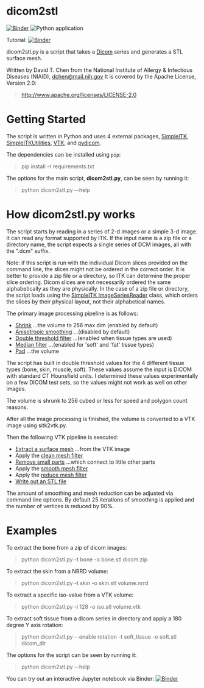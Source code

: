 dicom2stl
=========

[![Binder](https://mybinder.org/badge_logo.svg)](https://mybinder.org/v2/gh/dave3d/dicom2stl/main?filepath=examples%2FIsosurface.ipynb)
![Python application](https://github.com/dave3d/dicom2stl/workflows/Python%20application/badge.svg)

Tutorial: [![Binder](https://mybinder.org/badge_logo.svg)](https://mybinder.org/v2/gh/dave3d/dicom2stl/main?filepath=examples%2FTutorial.ipynb)

dicom2stl.py is a script that takes a [Dicom](https://www.dicomstandard.org/about/)
series and generates a STL surface mesh.

Written by David T. Chen from the National Institute of Allergy & Infectious Diseases (NIAID),
dchen@mail.nih.gov It is covered by the Apache License, Version 2.0:
> http://www.apache.org/licenses/LICENSE-2.0

Getting Started
===============
The script is written in Python and uses 4 external packages, [SimpleITK](https://simpleitk.readthedocs.io/en/master/), [SimpleITKUtilities](https://github.com/SimpleITK/SimpleITKUtilities), [VTK](https://vtk.org), and [pydicom](https://pydicom.github.io/).

The dependencies can be installed using `pip`:
> pip install -r requirements.txt

The options for the main script, **dicom2stl.py**, can be seen by running it:
> python dicom2stl.py --help


How dicom2stl.py works
======================
The script starts by reading in a series of 2-d images or a simple 3-d image.
It can read any format supported by ITK.  If the input name is a zip file or
a directory name, the script expects a single series of DCM images, all with
the ".dcm" suffix.

Note: if this script is run with the individual Dicom slices provided on the
command line, the slices might not be ordered in the correct order.  It is
better to provide a zip file or a directory, so ITK can determine the proper
slice ordering.  Dicom slices are not necessarily ordered the same
alphabetically as they are physically.  In the case of a zip file or directory,
the script loads using the
[SimpleITK ImageSeriesReader](https://simpleitk.readthedocs.io/en/master/Examples/DicomSeriesReader/Documentation.html)
class, which orders the slices by their physical layout, not their alphabetical
names.

The primary image processing pipeline is as follows:
* [Shrink](https://itk.org/SimpleITKDoxygen/html/classitk_1_1simple_1_1ShrinkImageFilter.html)
...the volume to 256 max dim (enabled by default)
* [Anisotropic smoothing](https://itk.org/SimpleITKDoxygen/html/classitk_1_1simple_1_1CurvatureAnisotropicDiffusionImageFilter.html)
...(disabled by default)
* [Double threshold filter](https://itk.org/SimpleITKDoxygen/html/classitk_1_1simple_1_1DoubleThresholdImageFilter.html)
...(enabled when tissue types are used)
* [Median filter](https://itk.org/SimpleITKDoxygen/html/classitk_1_1simple_1_1MedianImageFilter.html)
...(enabled for 'soft' and 'fat' tissue types)
* [Pad](https://itk.org/SimpleITKDoxygen/html/classitk_1_1simple_1_1ConstantPadImageFilter.html)
...the volume

The script has built in double threshold values for the 4 different tissue
types (bone, skin, muscle, soft).  These values assume the input is DICOM with
standard CT Hounsfield units.  I determined these values experimentally on a
few DICOM test sets, so the values might not work as well on other images.

The volume is shrunk to 256 cubed or less for speed and polygon count reasons.

After all the image processing is finished, the volume is converted to a VTK
image using sitk2vtk.py.

Then the following VTK pipeline is executed:
* [Extract a surface mesh](https://vtk.org/doc/nightly/html/classvtkContourFilter.html)
...from the VTK image
* Apply the [clean mesh filter](https://vtk.org/doc/nightly/html/classvtkCleanPolyData.html)
* [Remove small parts](https://vtk.org/doc/nightly/html/classvtkPolyDataConnectivityFilter.html)
...which connect to little other parts
* Apply the [smooth mesh filter](https://vtk.org/doc/nightly/html/classvtkSmoothPolyDataFilter.html)
* Apply the [reduce mesh filter](https://vtk.org/doc/nightly/html/classvtkQuadricDecimation.html)
* [Write out an STL file](https://vtk.org/doc/nightly/html/classvtkSTLWriter.html)

The amount of smoothing and mesh reduction can be adjusted via command line
options.  By default 25 iterations of smoothing is applied and the number of
vertices is reduced by 90%.


Examples
========

To extract the bone from a zip of dicom images:
> python dicom2stl.py -t bone -o bone.stl dicom.zip

To extract the skin from a NRRD volume:
> python dicom2stl.py -t skin -o skin.stl volume.nrrd

To extract a specific iso-value from a VTK volume:
> python dicom2stl.py -i 128 -o iso.stl volume.vtk

To extract soft tissue from a dicom series in directory and
apply a 180 degree Y axis rotation:
> python dicom2stl.py --enable rotation -t soft_tissue -o soft.stl dicom_dir

The options for the script can be seen by running it:
> python dicom2stl.py --help

You can try out an interactive Jupyter notebook via Binder:
[![Binder](https://mybinder.org/badge_logo.svg)](https://mybinder.org/v2/gh/dave3d/dicom2stl/main?filepath=examples%2FIsosurface.ipynb)
